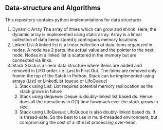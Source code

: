 Data-structure and Algorithms
------------------------------
This repository contains python implementations for data structures
1. Dynamic Array
   The array of itmes which can grow and shrink. Here, the dynamic array is implemented using static array.
   Array is a linear collection of data items stored ij continguos memory locations
2. Linked List
   A linked list is a linear collection of data items organized in nodes. A node has 2 parts. the actual value and the pointer to the next node. 
   Nodes in a linked list is scattered in the memory but are connected via links.
3. Stack
   Stack is a linear data structure where items are added and removed in LIFO order. i.e. Last In First Out. The items are removed only fromm the top of the Satck
   In Python, Stack can be implemented using arrays (List) or LinkedList (queue or LifoQueue)
   1. Stack using List:
      List requires potential memory reallocation as the stack grows in future
   2. Stack using dequeue:
      Deque is doubly-linked list based ds. Hence does all the operations in O(1) time howmuch ever the stack grows in size.
   3. Stack using LifoQueue:
      LifoQueue is also doubly-linked based ds. It is thread-safe. So the best to use in multi-threaded environment, but compromising the cost of a little bit processing over-head.
   

   
